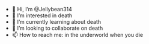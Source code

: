 - 👋 Hi, I’m @Jellybean314
- 👀 I’m interested in death
- 🌱 I’m currently learning about death
- 💞️ I’m looking to collaborate on death
- 📫 How to reach me: in the underworld when you die

<!---
Jellybean314/Jellybean314 is a ✨ special ✨ repository because its `README.md` (this file) appears on your GitHub profile.
You can click the Preview link to take a look at your changes.
--->
